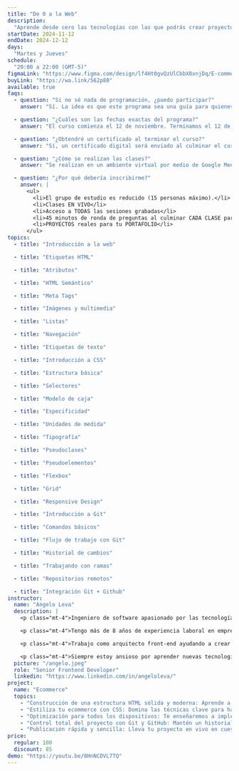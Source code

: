 ```yaml
---
title: "De 0 a la Web"
description:
  "Aprende desde cero las tecnologías con las que podrás crear proyectos para la web."
startDate: 2024-11-12
endDate: 2024-12-12
days:
  "Martes y Jueves"
schedule:
  "20:00 a 22:00 (GMT-5)"
figmaLink: "https://www.figma.com/design/lf4Ht0gvQzUlCbbX0xnjDq/E-commerce-Website-Template-(Freebie)-(Community)?node-id=0-1&node-type=canvas&t=fqlHxOpPqV4cbSdK-0"
buyLink: "https://wa.link/562p80"
available: true
faqs:
  - question: "Si no sé nada de programación, ¿puedo participar?"
    answer: "Sí. La idea es que este programa sea una guía para quienes recién empiezan este camino, para acompañarlos y orientarlos en este increíble mundo."

  - question: "¿Cuáles son las fechas exactas del programa?"
    answer: "El curso comienza el 12 de noviembre. Terminamos el 12 de diciembre."

  - question: "¿Obtendré un certificado al terminar el curso?"
    answer: "Sí, un certificado digital será enviado al culminar el curso"

  - question: "¿Cómo se realizan las clases?"
    answer: "Se realizan en un ambiente virtual por medio de Google Meet. Para tener la mejor experiencia deberías asistir a los eventos en vivo ya que serán interactivos. De todas maneras, las clases serán grabadas y enviadas el día después de cada clase."

  - question: "¿Por qué debería inscribirme?"
    answer: |
      <ul>
        <li>El grupo de estudio es reducido (15 personas máximo).</li>
        <li>Clases EN VIVO</li>
        <li>Acceso a TODAS las sesiones grabadas</li>
        <li>45 minutos de ronda de preguntas al culminar CADA CLASE para que aclares TODAS tus dudas</li>
        <li>PROYECTOS reales para tu PORTAFOLIO</li>
      </ul>
topics:
  - title: "Introducción a la web"

  - title: "Etiquetas HTML"

  - title: "Atributos"

  - title: "HTML Semántico"

  - title: "Meta Tags"

  - title: "Imágenes y multimedia"

  - title: "Listas"

  - title: "Navegación"

  - title: "Etiquetas de texto"

  - title: "Introducción a CSS"

  - title: "Estructura básica"

  - title: "Selectores"

  - title: "Modelo de caja"

  - title: "Especificidad"

  - title: "Unidades de medida"

  - title: "Tipografía"

  - title: "Pseudoclases" 

  - title: "Pseudoelementos"

  - title: "Flexbox"

  - title: "Grid"

  - title: "Responsive Design"

  - title: "Introducción a Git"

  - title: "Comandos básicos"

  - title: "Flujo de trabajo con Git"

  - title: "Historial de cambios"

  - title: "Trabajando con ramas"

  - title: "Repositorios remotos"

  - title: "Integración Git + Github"
instructor:
  name: "Angelo Leva"
  description: |
    <p class="mt-4">Ingeniero de software apasionado por las tecnologías web y el desarrollo de aplicaciones multiplataforma.</p> 

    <p class="mt-4">Tengo más de 8 años de experiencia laboral en empresas de tecnología, startups locales y extranjeras. Creo contenido en redes sociales sobre programación.</p>

    <p class="mt-4">Trabajo como arquitecto front-end ayudando a crear aplicaciones web de alto rendimiento. Disfruto aprendiendo cosas nuevas, desarrollando actividades de equipo y soluciones creativas.</p>

    <p class="mt-4">Siempre estoy ansioso por aprender nuevas tecnologías y con un interés genuino por la mejor experiencia de usuario.</p>
  picture: "/angelo.jpeg"
  role: "Senior Frontend Developer"
  linkedin: "https://www.linkedin.com/in/angeloleva/"
project:
  name: "Ecommerce"
  topics:
    - "Construcción de una estructura HTML sólida y moderna: Aprende a utilizar etiquetas semánticas y las últimas novedades de HTML para mejorar la accesibilidad y el SEO de tu sitio web."
    - "Estiliza tu ecommerce con CSS: Domina las técnicas clave para hacer que tu tienda online luzca profesional y atractiva, con un diseño visual que cautive a tus clientes."
    - "Optimización para todos los dispositivos: Te enseñaremos a implementar Responsive Design, asegurando que tu tienda se vea perfecta tanto en dispositivos móviles como en ordenadores."
    - "Control total del proyecto con Git y GitHub: Mantén un historial detallado de tu progreso y gestiona tu código como un verdadero profesional, utilizando Git para la gestión del repositorio en GitHub."
    - "Publicación rápida y sencilla: Lleva tu proyecto en vivo en cuestión de minutos con la implementación en Vercel, una de las plataformas más populares y confiables para el despliegue de proyectos web."
price:
  regular: 100
  discount: 85
demo: "https://youtu.be/8HnNCDVL7TQ"
---
```

